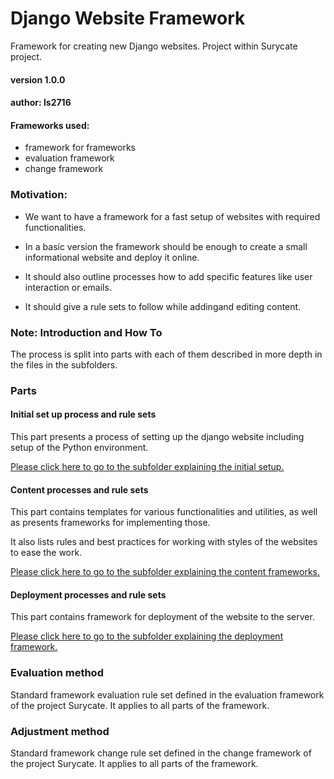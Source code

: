 # Django Website Framework

Framework for creating new Django websites.
Project within Surycate project.

#### version 1.0.0

#### author: ls2716


#### Frameworks used:

- framework for frameworks
- evaluation framework
- change framework

### Motivation:

- We want to have a framework for a fast setup of websites with required functionalities.

- In a basic version the framework should be enough to create a small informational website and deploy it online.

- It should also outline processes how to add specific features like user interaction or emails.

- It should give a rule sets to follow while addingand editing content.

### Note: Introduction and How To

The process is split into parts with each of them described in more depth in the files
in the subfolders.


### Parts

#### Initial set up process and rule sets

This part presents a process of setting up the django website including
setup of the Python environment.

[Please click here to go to the subfolder explaining the initial setup.](initial_setup/)


#### Content processes and rule sets

This part contains templates for various functionalities and utilities, as well as presents frameworks for implementing those. 

It also lists rules and best practices for working with styles of the websites to ease 
the work.

[Please click here to go to the subfolder explaining the content frameworks.](content/)


#### Deployment processes and rule sets

This part contains framework for deployment of the website to the server.


[Please click here to go to the subfolder explaining the deployment framework.](deployment/)

### Evaluation method

Standard framework evaluation rule set defined in the evaluation framework of the project Surycate. It applies to all parts of the framework.

### Adjustment method

Standard framework change rule set defined in the change framework of the project Surycate. It applies to all parts of the framework.
